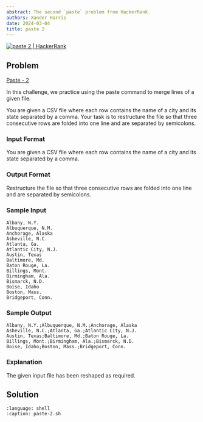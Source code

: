 ```yaml
---
abstract: The second `paste` problem from HackerRank.
authors: Xander Harris
date: 2024-03-04
title: paste 2
---
```


[![paste 2 | HackerRank](https://img.shields.io/badge/HackerRank-green?style=for-the-badge&logo=hackerrank&label=paste%202)](https://www.hackerrank.com/challenges/paste-2)

## Problem

[Paste - 2](https://www.hackerrank.com/challenges/paste-2/)

In this challenge, we practice using the paste command to merge lines of a
given file.

You are given a CSV file where each row contains the name of a city and its
state separated by a comma. Your task is to restructure the file so that three
consecutive rows are folded into one line and are separated by semicolons.

### Input Format

You are given a CSV file where each row contains the name of a city and its
state separated by a comma.

### Output Format

Restructure the file so that three consecutive rows are folded into one line
and are separated by semicolons.

### Sample Input

```{code-block} shell
Albany, N.Y.
Albuquerque, N.M.
Anchorage, Alaska
Asheville, N.C.
Atlanta, Ga.
Atlantic City, N.J.
Austin, Texas
Baltimore, Md.
Baton Rouge, La.
Billings, Mont.
Birmingham, Ala.
Bismarck, N.D.
Boise, Idaho
Boston, Mass.
Bridgeport, Conn.
```

### Sample Output

```{code-block} shell
Albany, N.Y.;Albuquerque, N.M.;Anchorage, Alaska
Asheville, N.C.;Atlanta, Ga.;Atlantic City, N.J.
Austin, Texas;Baltimore, Md.;Baton Rouge, La.
Billings, Mont.;Birmingham, Ala.;Bismarck, N.D.
Boise, Idaho;Boston, Mass.;Bridgeport, Conn.
```

### Explanation

The given input file has been reshaped as required.

## Solution

```{literalinclude} paste-2.sh
:language: shell
:caption: paste-2.sh
```

```{index} paste; delete lowercase letters
```
